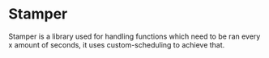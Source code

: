 # Stamper
Stamper is a library used for handling functions which need to be ran every x amount of seconds, it uses custom-scheduling to achieve that.
